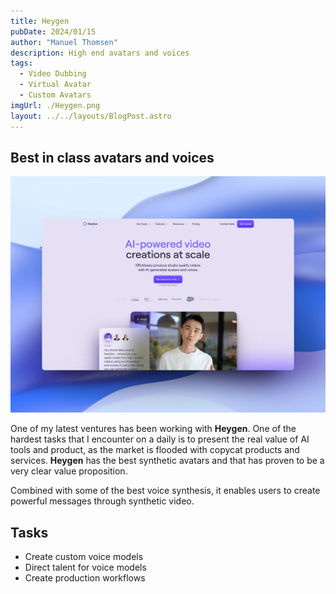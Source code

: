 ```yaml
---
title: Heygen
pubDate: 2024/01/15
author: "Manuel Thomsen"
description: High end avatars and voices
tags:
  - Video Dubbing
  - Virtual Avatar
  - Custom Avatars
imgUrl: ./Heygen.png
layout: ../../layouts/BlogPost.astro
---
```


## Best in class avatars and voices

![AR Showrooms](./Heygen.png)

One of my latest ventures has been working with **Heygen**. One of the hardest tasks that I encounter on a daily is to present the real value of AI tools and product, as the market is flooded with copycat products and services. **Heygen** has the best synthetic avatars and that has proven to be a very clear value proposition.

Combined with some of the best voice synthesis, it enables users to create powerful messages through synthetic video.

## Tasks

- Create custom voice models
- Direct talent for voice models
- Create production workflows
